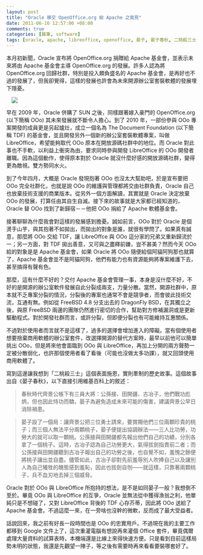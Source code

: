 ```yaml
--- 
layout: post
title: "Oracle 移交 OpenOffice.org 給 Apache 之我見"
date: 2011-06-16 12:57:00 +08:00
comments: true
categories: [雜筆, software]
tags: [oracle, apache, libreoffice, openoffice, 晏子, 晏子春秋, 二桃殺三士]
---
```


本月初新聞，Oracle 宣布將 OpenOffice.org 捐贈給 Apache 基金會，並表示未來將由 Apache 基金會主導 OpenOffice.org 的發展。許多人認為將 OpenOffice.org 回歸社群，特別是投入頗負盛名的 Apache 基金會，是再好也不過的發展了，但我卻覺得，這樣的發展也許會為未來開源辦公室套裝軟體的發展埋下隱憂。

<a href="http://3.bp.blogspot.com/-kD0LcC00e-M/TfmNDriHHmI/AAAAAAAAAQQ/9qoWpwd71iw/s1600/ooo-vs-libre.png" imageanchor="1" style="margin-left: 1em; margin-right: 1em;"><img border="0" src="http://3.bp.blogspot.com/-kD0LcC00e-M/TfmNDriHHmI/AAAAAAAAAQQ/9qoWpwd71iw/s1600/ooo-vs-libre.png" /></a>

<!-- more -->

早在 2009 年，Oracle 併購了 SUN 之後，同樣跟著嫁入豪門的 OpenOffice.org (以下簡稱 OOo)&nbsp;其未來發展就不斷令人擔心。到了 2010 年，一部份參與 OOo 專案開發的成員更是另起爐灶，成立一個名為 The Document Foundation (以下簡稱 TDF) 的基金會，並且開發另外一個新的辦公室套裝軟體專案，叫做 LibreOffice，希望能夠取代 OOo 原本在開放源碼社群中的地位。而 Oracle 對此事也不手軟，以利益上衝突為由，要求同時參與開發 LibreOffice 的 OOo 開發者離職。因為這個動作，使得原本對於 Oracle 就沒什麼好感的開放源碼社群，變得更為敵視。雙方勢同水火。

到了今年四月，大概是 Oracle 發現抱著 OOo 也沒太大幫助吧，於是宣布要把 OOo 完全社群化，也就是說 OOo 的維護與管理都將交由社群負責，Oracle 自己也放棄技術支援的商業版本。從另外一個方面解讀，其實就是 Oracle 決定放棄 OOo 的發展，打算任由其自生自滅。接下來的故事就是大家都已經知道的，Oracle 替 OOo 找到了新歸宿－－他把 OOo 捐給了 Apache 軟體基金會。

接著聊聊為什麼我會對這樣的發展感到擔憂。誠如前言，OOo 對於 Oracle 是個燙手山芋，與其抱著不如拋出，而拋出的對象是誰，就很有學問了。如果真有誠意，那麼將 OOo 交給 TDF，讓 LibreOffce 與 OOo 這分家的兄弟又重新歸流於一；另一方面，對 TDF 拋出善意，又可與之盡釋前嫌，豈不甚美？然而今天 OOo 給的對象是是 Apache 基金會，如果 Oracle 將 OOo 隨便給個阿貓阿狗那也就算了，Apache 基金會並不是阿貓阿狗，他們有能力也有資源能夠將專案維護下去，甚至搞得有聲有色。

那麼，這有什麼不好的？交付 Apache 基金會管理一事，本身是沒什麼不好，不好的是開源的辦公室軟件發展自此分裂成兩支，力量分散。當然，開源社群中，原本就不乏專案分裂的情況，分裂後的專案也通常不會是競爭者，而會彼此技術交流，互通有無。例如從 FreeBSD 4.8 分支出去的 DragonFly BSD，在其獨立之後，與原 FreeBSD 兩邊的團隊仍然進行密切的合作，幫助對方修補漏洞或是更新驅動程式。對於開發社群而言，或許分裂，但即便分裂也有可能維持互惠關係。

不過對於使用者而言就不是這樣了，過多的選擇會增加進入的障礙。當有個使用者想要捨棄商用軟體的辦公室套件，改選擇開源的替代方案時，最早以前他可以簡單挑出 OOo，但是將來他會面臨到 OOo 與 LibreOffice，再加上分開的兩方聲勢一定被分散弱化，也許那個使用者看了看後（可能也沒做太多功課），就又回頭使用商用軟體了。

寫到這邊讓我想到「二桃殺三士」這個表面施恩，實則牽制的歷史故事。這個故事出自《晏子春秋》，以下直接引用維基百科上的敘述：

> 春秋時代齊景公帳下有三員大將：公孫接、田開疆、古冶子，他們戰功彪炳，但也因此恃功而驕，晏子為避免造成未來可能的傷害，建議齊景公早日消除禍患。

> 晏子設了一個局：讓齊景公把三位勇士請來，要賞賜他們三位兩顆珍貴的桃子；而三個人無法平分兩顆桃子，晏子便提出協調辦法——三人比功勞，功勞大的就可以取一顆桃。公孫接與田開疆都先報出他們自己的功績，分別各拿了一個桃子。這時，古冶子認為自己功勞更大，氣得拔劍指責前二者；而公孫接與田開疆聽到古冶子報出自己的功勞之後，也自覺不如，羞愧之餘便將桃子讓出並自盡。儘管如此，古冶子卻對先前羞辱別人吹捧自己以及讓別人為自己犧牲的醜態感到羞恥，因此也拔劍自刎——就這樣，只靠著兩顆桃子，兵不血刃地去掉三個威脅。

Oracle 對於 OOo 與 LibreOffice 所抱持的想法，是不是如同晏子一般？我想倒不至於。畢竟 OOo 與 LibreOffice 的互爭，Oracle 並無法從中獲得漁翁之利，他單純只是不想碰了，又對 LibreOffice 背後的 TDF 心存芥蒂，因此將 OOo 送給了 Apache 基金會。不過這麼一來，在一旁啥也沒幹的微軟，反而成了最大受益者。

話說回來，我之前有好長一段時間也是 OOo 的忠實用戶。不過現在我的主要工作都移到 Google 文件上了，這次重灌電腦有想說再來灌個 Office 套件，畢竟偶爾處理大量資料的試算表時，本機端還是比線上來得快速方便。只是看到目前這樣局勢未明的狀態，我還是先觀望一陣子，等之後有需要時再來看看要裝哪套好了。